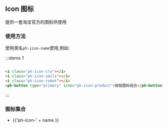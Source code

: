 ## Icon 图标
提供一套淘宝官方的图标供使用

### 使用方法
使用类名`ph-icon-name`使用,例如:

:::demo 1
```html

<i class="ph-icon-cry"></i>
<i class="ph-icon-smile"></i>
<i class="ph-icon-robot"></i>
<ph-button type="primary" icon="ph-icon-product">按钮图标组合</ph-button>
```
:::

### 图标集合
<ul class=icon-list>
    <li v-for="name in $icon" :key="name">
        <span>
            <i :class="'ph-icon-'+name"></i>
            <span class="icon-name">{{'ph-icon-' + name }}</span>
        </span>
    </li>
</ul>